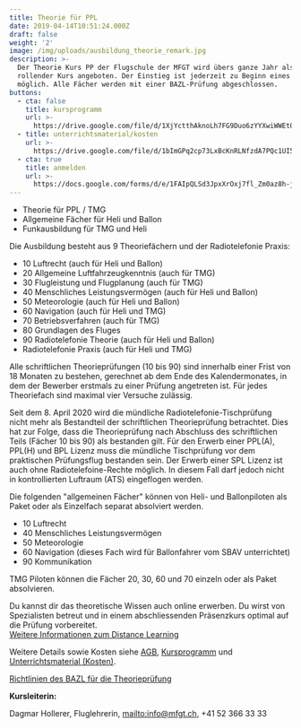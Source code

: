 ```yaml
---
title: Theorie für PPL
date: 2019-04-14T10:51:24.000Z
draft: false
weight: '2'
image: /img/uploads/ausbildung_theorie_remark.jpg
description: >-
  Der Theorie Kurs PP der Flugschule der MFGT wird übers ganze Jahr als
  rollender Kurs angeboten. Der Einstieg ist jederzeit zu Beginn eines Faches
  möglich. Alle Fächer werden mit einer BAZL-Prüfung abgeschlossen.
buttons:
  - cta: false
    title: kursprogramm
    url: >-
      https://drive.google.com/file/d/1XjYctthAknoLh7FG9Duo6zYYXwiWWEt0/view?usp=sharing
  - title: unterrichtsmaterial/kosten
    url: >-
      https://drive.google.com/file/d/1bImGPq2cp73LxBcKnRLNfzdA7PQc1UI5/view?usp=share_link
  - cta: true
    title: anmelden
    url: >-
      https://docs.google.com/forms/d/e/1FAIpQLSd3JpxXrOxj7fl_Zm0az8h-jQsAsB1TOEE2-HsOPYoi29qRUw/viewform
---
```

* Theorie für PPL / TMG
* Allgemeine Fächer für Heli und Ballon
* Funkausbildung für TMG und Heli

Die Ausbildung besteht aus 9 Theoriefächern und der Radiotelefonie Praxis:

* 10 Luftrecht (auch für Heli und Ballon)
* 20 Allgemeine Luftfahrzeugkenntnis (auch für TMG)
* 30 Flugleistung und Flugplanung (auch für TMG)
* 40 Menschliches Leistungsvermögen (auch für Heli und Ballon)
* 50 Meteorologie (auch für Heli und Ballon)
* 60 Navigation (auch für Heli und TMG)
* 70 Betriebsverfahren (auch für TMG)
* 80 Grundlagen des Fluges
* 90 Radiotelefonie Theorie (auch für Heli und Ballon)
* Radiotelefonie Praxis (auch für Heli und TMG)

Alle schriftlichen Theorieprüfungen (10 bis 90) sind innerhalb einer Frist von 18 Monaten zu bestehen, gerechnet ab dem Ende des Kalendermonates, in dem der Bewerber erstmals zu einer Prüfung angetreten ist. Für jedes Theoriefach sind maximal vier Versuche zulässig.

Seit dem 8. April 2020 wird die mündliche Radiotelefonie-Tischprüfung nicht mehr als Bestandteil der schriftlichen Theorieprüfung betrachtet. Dies hat zur Folge, dass die Theorieprüfung nach Abschluss des schriftlichen Teils (Fächer 10 bis 90) als bestanden gilt. Für den Erwerb einer PPL(A), PPL(H) und BPL Lizenz muss die mündliche Tischprüfung vor dem praktischen Prüfungsflug bestanden sein. Der Erwerb einer SPL Lizenz ist auch ohne Radiotelefoine-Rechte möglich. In diesem Fall darf jedoch nicht in kontrollierten Luftraum (ATS) eingeflogen werden.

Die folgenden "allgemeinen Fächer" können von Heli- und Ballonpiloten als Paket oder als Einzelfach separat absolviert werden.

* 10 Luftrecht
* 40 Menschliches Leistungsvermögen
* 50 Meteorologie
* 60 Navigation (dieses Fach wird für Ballonfahrer vom SBAV unterrichtet)
* 90 Kommunikation

TMG Piloten können die Fächer 20, 30, 60 und 70 einzeln oder als Paket absolvieren.

Du kannst dir das theoretische Wissen auch online erwerben. Du wirst von Spezialisten betreut und in einem abschliessenden Präsenzkurs optimal auf die Prüfung vorbereitet. \
[Weitere Informationen zum Distance Learning](https://www.swisspsa.ch/index.php/fernunterricht-neu/einleitung-mobile)

Weitere Details sowie Kosten siehe [AGB](https://drive.google.com/file/d/1iF-XZ-CfMZVE1tXJXf4WRGbm4CRAZv92/view?usp=sharing), [Kursprogramm](https://drive.google.com/file/d/1XjYctthAknoLh7FG9Duo6zYYXwiWWEt0/view?usp=sharing) und [Unterrichtsmaterial (Kosten)](https://drive.google.com/file/d/1bImGPq2cp73LxBcKnRLNfzdA7PQc1UI5/view?usp=share_link).

[Richtlinien des BAZL für die Theorieprüfung](https://drive.google.com/file/d/1DBXhjkG0RpJVqXFAOQV2O2dlgqf2GFPN/view?usp=share_link)

**Kursleiterin:**

Dagmar Hollerer, Fluglehrerin, <mailto:info@mfgt.ch>, +41 52 366 33 33
